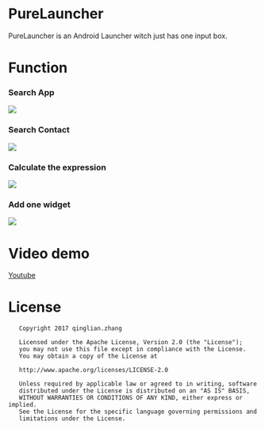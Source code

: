 # PureLauncher

PureLauncher is an Android Launcher witch just has one input box.

# Function

### Search App

![](http://7xprgn.com1.z0.glb.clouddn.com/app.gif)

### Search Contact

![](http://7xprgn.com1.z0.glb.clouddn.com/contact.gif)

### Calculate the expression

![](http://7xprgn.com1.z0.glb.clouddn.com/exp.gif)

### Add one widget

![](http://7xprgn.com1.z0.glb.clouddn.com/widget.gif)

# Video demo

[Youtube](https://youtu.be/roOKh5_SIyI)

# License

```
   Copyright 2017 qinglian.zhang

   Licensed under the Apache License, Version 2.0 (the "License");
   you may not use this file except in compliance with the License.
   You may obtain a copy of the License at

   http://www.apache.org/licenses/LICENSE-2.0

   Unless required by applicable law or agreed to in writing, software
   distributed under the License is distributed on an "AS IS" BASIS,
   WITHOUT WARRANTIES OR CONDITIONS OF ANY KIND, either express or implied.
   See the License for the specific language governing permissions and
   limitations under the License.

```